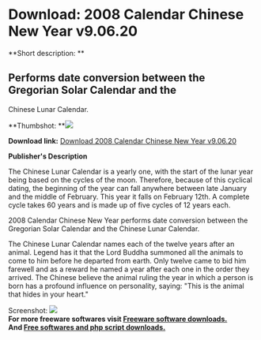 # Download: 2008 Calendar Chinese New Year v9.06.20

**Short description: **

## Performs date conversion between the Gregorian Solar Calendar and the
Chinese Lunar Calendar.

  
**Thumbshot: **![](http://www.freewarefiles.com/screenshot/2k8chinesecalny_md.jpg)   
  
**Download link:** [Download 2008 Calendar Chinese New Year v9.06.20](http://freesoftwares.boysofts.com/2008-Calendar-Chinese-New-Year_program_50123.html)  
  

**Publisher's Description**  
  

The Chinese Lunar Calendar is a yearly one, with the start of the lunar year
being based on the cycles of the moon. Therefore, because of this cyclical
dating, the beginning of the year can fall anywhere between late January and
the middle of February. This year it falls on February 12th. A complete cycle
takes 60 years and is made up of five cycles of 12 years each.

2008 Calendar Chinese New Year performs date conversion between the Gregorian
Solar Calendar and the Chinese Lunar Calendar.

The Chinese Lunar Calendar names each of the twelve years after an animal.
Legend has it that the Lord Buddha summoned all the animals to come to him
before he departed from earth. Only twelve came to bid him farewell and as a
reward he named a year after each one in the order they arrived. The Chinese
believe the animal ruling the year in which a person is born has a profound
influence on personality, saying: "This is the animal that hides in your
heart."

  
  
Screenshot: ![](http://www.freewarefiles.com/screenshot/2k8chinesecalny.jpg)  
**For more freeware softwares visit [Freeware software downloads.](http://freesoftwares.boysofts.com/)**   
**And [Free softwares and php script downloads.](http://www.boysofts.com/)**

